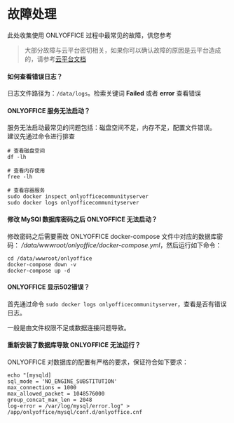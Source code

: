 # 故障处理

此处收集使用 ONLYOFFICE 过程中最常见的故障，供您参考

> 大部分故障与云平台密切相关，如果你可以确认故障的原因是云平台造成的，请参考[云平台文档](https://support.websoft9.com/docs/faq/zh/tech-instance.html)

#### 如何查看错误日志？

日志文件路径为：`/data/logs`。检索关键词 **Failed** 或者 **error** 查看错误

#### ONLYOFFICE 服务无法启动？

服务无法启动最常见的问题包括：磁盘空间不足，内存不足，配置文件错误。  
建议先通过命令进行排查  

```shell
# 查看磁盘空间
df -lh

# 查看内存使用
free -lh

# 查看容器服务
sudo docker inspect onlyofficecommunityserver
sudo docker logs onlyofficecommunityserver
```

#### 修改 MySQl 数据库密码之后 ONLYOFFICE 无法启动？

修改密码之后需要需改 ONLYOFFICE docker-compose 文件中对应的数据库密码： */data/wwwroot/onlyoffice/docker-compose.yml*，然后运行如下命令：

```
cd /data/wwwroot/onlyoffice
docker-compose down -v
docker-compose up -d
```

#### ONLYOFFICE 显示502错误？

首先通过命令 `sudo docker logs onlyofficecommunityserver`，查看是否有错误日志。  

一般是由文件权限不足或数据连接问题导致。

#### 重新安装了数据库导致 ONLYOFFICE 无法运行？

ONLYOFFICE 对数据库的配置有严格的要求，保证符合如下要求：

```
echo "[mysqld]
sql_mode = 'NO_ENGINE_SUBSTITUTION'
max_connections = 1000
max_allowed_packet = 1048576000
group_concat_max_len = 2048
log-error = /var/log/mysql/error.log" > /app/onlyoffice/mysql/conf.d/onlyoffice.cnf
```